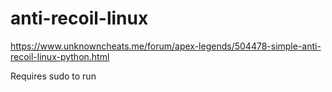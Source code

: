 # anti-recoil-linux

https://www.unknowncheats.me/forum/apex-legends/504478-simple-anti-recoil-linux-python.html

Requires sudo to run
